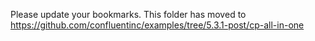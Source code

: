 Please update your bookmarks.  This folder has moved to https://github.com/confluentinc/examples/tree/5.3.1-post/cp-all-in-one
